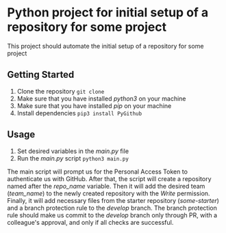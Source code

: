 # Python project for initial setup of a repository for some project  

This project should automate the initial setup of a repository for some project  

## Getting Started

1. Clone the repository `git clone`
2. Make sure that you have installed *python3* on your machine
3. Make sure that you have installed *pip* on your machine
4. Install dependencies `pip3 install PyGithub`

## Usage

1. Set desired variables in the *main.py* file
2. Run the *main.py* script `python3 main.py`

The main script will prompt us for the Personal Access Token to authenticate us with GitHub. After that, the script will create a repository named after the *repo_name* variable. Then it will add the desired team (*team_name*) to the newly created repository with the *Write* permission. Finally, it will add necessary files from the starter repository (*some-starter*) and a branch protection rule to the *develop* branch. The branch protection rule should make us commit to the *develop* branch only through PR, with a colleague's approval, and only if all checks are successful.
